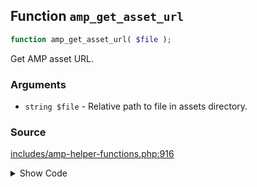 ## Function `amp_get_asset_url`

```php
function amp_get_asset_url( $file );
```

Get AMP asset URL.

### Arguments

* `string $file` - Relative path to file in assets directory.

### Source

[includes/amp-helper-functions.php:916](TODO)

<details>
<summary>Show Code</summary>

```php
<php ?>```

</details>
